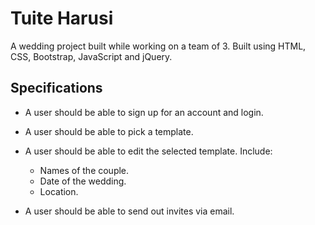 # Tuite Harusi
A wedding project built while working on a team of 3. Built using HTML, CSS, Bootstrap, JavaScript and jQuery.

## Specifications

- A user should be able to sign up for an account and login.

- A user should be able to pick a template.

- A user should be able to edit the selected template. Include:
	- Names of the couple.
	- Date of the wedding.
	- Location.

- A user should be able to send out invites via email.

